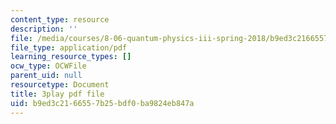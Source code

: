 ```yaml
---
content_type: resource
description: ''
file: /media/courses/8-06-quantum-physics-iii-spring-2018/b9ed3c2166557b25bdf0ba9824eb847a_qaj4u42XZLg.pdf
file_type: application/pdf
learning_resource_types: []
ocw_type: OCWFile
parent_uid: null
resourcetype: Document
title: 3play pdf file
uid: b9ed3c21-6655-7b25-bdf0-ba9824eb847a
---
```


